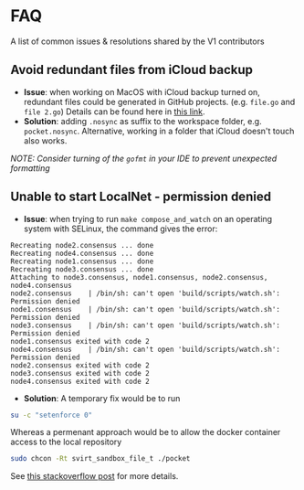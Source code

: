 # FAQ

A list of common issues & resolutions shared by the V1 contributors

## Avoid redundant files from iCloud backup

* **Issue**: when working on MacOS with iCloud backup turned on, redundant files could be generated in GitHub projects. (e.g. `file.go` and `file 2.go`) Details can be found here in [this link](https://stackoverflow.com/a/62387243).
* **Solution**: adding `.nosync` as suffix to the workspace folder, e.g. `pocket.nosync`. Alternative, working in a folder that iCloud doesn't touch also works.

_NOTE: Consider turning of the `gofmt` in your IDE to prevent unexpected formatting_

## Unable to start LocalNet - permission denied

* **Issue**: when trying to run `make compose_and_watch` on an operating system with SELinux, the command gives the error:

```
Recreating node2.consensus ... done
Recreating node4.consensus ... done
Recreating node1.consensus ... done
Recreating node3.consensus ... done
Attaching to node3.consensus, node1.consensus, node2.consensus, node4.consensus
node2.consensus    | /bin/sh: can't open 'build/scripts/watch.sh': Permission denied
node1.consensus    | /bin/sh: can't open 'build/scripts/watch.sh': Permission denied
node3.consensus    | /bin/sh: can't open 'build/scripts/watch.sh': Permission denied
node1.consensus exited with code 2
node4.consensus    | /bin/sh: can't open 'build/scripts/watch.sh': Permission denied
node2.consensus exited with code 2
node3.consensus exited with code 2
node4.consensus exited with code 2
```

* **Solution**: A temporary fix would be to run

```bash
su -c "setenforce 0"
```

Whereas a permenant approach would be to allow the docker container access to the local repository

```bash
sudo chcon -Rt svirt_sandbox_file_t ./pocket
```

See [this stackoverflow post](https://stackoverflow.com/questions/24288616/permission-denied-on-accessing-host-directory-in-docker) for more details.
